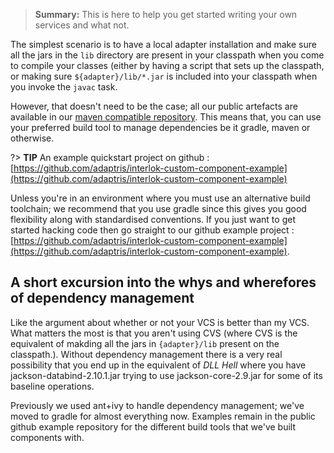 > **Summary:** This is here to help you get started writing your own services and what not.

The simplest scenario is to have a local adapter installation and make sure all the jars in the `lib` directory are present in your classpath when you come to compile your classes (either by having a script that sets up the classpath, or making sure `${adapter}/lib/*.jar` is included into your classpath when you invoke the `javac` task.

However, that doesn't need to be the case; all our public artefacts are available in our [maven compatible repository](https://nexus.adaptris.net/nexus/content/repositories/releases/). This means that, you can use your preferred build tool to manage dependencies be it gradle, maven or otherwise.

?> **TIP** An example quickstart project on github : [https://github.com/adaptris/interlok-custom-component-example](https://github.com/adaptris/interlok-custom-component-example)

Unless you're in an environment where you must use an alternative build toolchain; we recommend that you use gradle since this gives you good flexibility along with standardised conventions. If you just want to get started hacking code then go straight to our github example project : [https://github.com/adaptris/interlok-custom-component-example](https://github.com/adaptris/interlok-custom-component-example).


## A short excursion into the whys and wherefores of dependency management

Like the argument about whether or not your VCS is better than my VCS. What matters the most is that you aren't using CVS (where CVS is the equivalent of makding all the jars in `{adapter}/lib` present on the classpath.). Without dependency management there is a very real possibility that you end up in the equivalent of _DLL Hell_ where you have jackson-databind-2.10.1.jar trying to use jackson-core-2.9.jar for some of its baseline operations.

Previously we used ant+ivy to handle dependency management; we've moved to gradle for almost everything now. Examples remain in the public github example repository for the different build tools that we've built components with.


